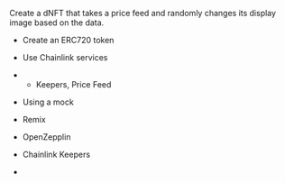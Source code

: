 Create a dNFT that takes a price feed and randomly changes its display image based on the data.

- Create an ERC720 token
- Use Chainlink services
- - Keepers, Price Feed
- Using a mock

- Remix
- OpenZepplin
- Chainlink Keepers
-
